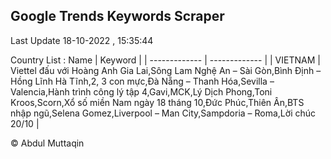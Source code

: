 

## Google Trends Keywords Scraper 
 
Last Update 18-10-2022 , 15:35:44

Country List :
 Name  | Keyword |
| ------------- | ------------- |
| VIETNAM | Viettel đấu với Hoàng Anh Gia Lai,Sông Lam Nghệ An – Sài Gòn,Bình Định – Hồng Lĩnh Hà Tĩnh,2, 3 con mực,Đà Nẵng – Thanh Hóa,Sevilla – Valencia,Hành trình công lý tập 4,Gavi,MCK,Lý Dịch Phong,Toni Kroos,Scorn,Xổ số miền Nam ngày 18 tháng 10,Đức Phúc,Thiên Ân,BTS nhập ngũ,Selena Gomez,Liverpool – Man City,Sampdoria – Roma,Lời chúc 20/10 |



© Abdul Muttaqin 
